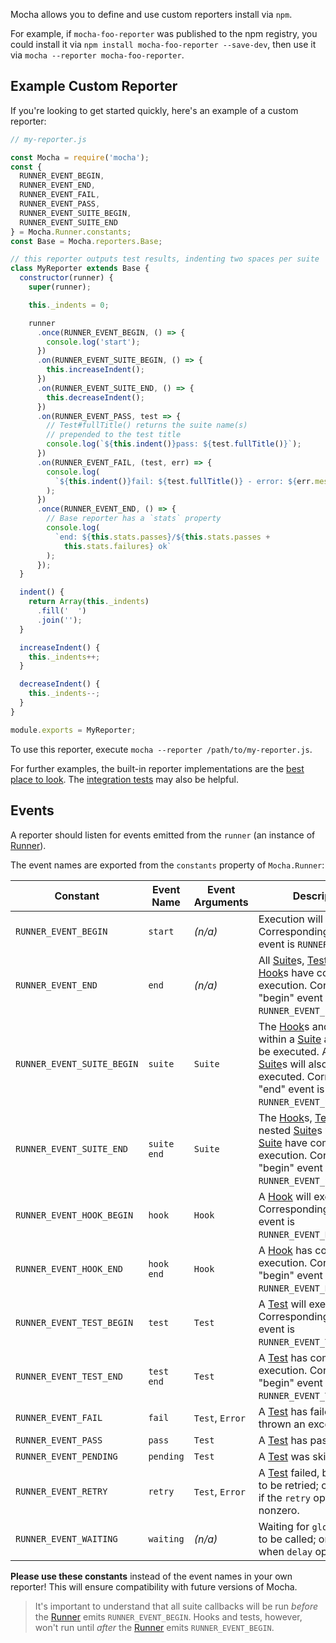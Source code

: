 Mocha allows you to define and use custom reporters install via `npm`.

For example, if `mocha-foo-reporter` was published to the npm registry, you could install it via `npm install mocha-foo-reporter --save-dev`, then use it via `mocha --reporter mocha-foo-reporter`.

## Example Custom Reporter

If you're looking to get started quickly, here's an example of a custom reporter:

```js
// my-reporter.js

const Mocha = require('mocha');
const {
  RUNNER_EVENT_BEGIN,
  RUNNER_EVENT_END,
  RUNNER_EVENT_FAIL,
  RUNNER_EVENT_PASS,
  RUNNER_EVENT_SUITE_BEGIN,
  RUNNER_EVENT_SUITE_END
} = Mocha.Runner.constants;
const Base = Mocha.reporters.Base;

// this reporter outputs test results, indenting two spaces per suite
class MyReporter extends Base {
  constructor(runner) {
    super(runner);

    this._indents = 0;

    runner
      .once(RUNNER_EVENT_BEGIN, () => {
        console.log('start');
      })
      .on(RUNNER_EVENT_SUITE_BEGIN, () => {
        this.increaseIndent();
      })
      .on(RUNNER_EVENT_SUITE_END, () => {
        this.decreaseIndent();
      })
      .on(RUNNER_EVENT_PASS, test => {
        // Test#fullTitle() returns the suite name(s)
        // prepended to the test title
        console.log(`${this.indent()}pass: ${test.fullTitle()}`);
      })
      .on(RUNNER_EVENT_FAIL, (test, err) => {
        console.log(
          `${this.indent()}fail: ${test.fullTitle()} - error: ${err.message}`
        );
      })
      .once(RUNNER_EVENT_END, () => {
        // Base reporter has a `stats` property
        console.log(
          `end: ${this.stats.passes}/${this.stats.passes +
            this.stats.failures} ok`
        );
      });
  }

  indent() {
    return Array(this._indents)
      .fill('  ')
      .join('');
  }

  increaseIndent() {
    this._indents++;
  }

  decreaseIndent() {
    this._indents--;
  }
}

module.exports = MyReporter;
```

To use this reporter, execute `mocha --reporter /path/to/my-reporter.js`.

For further examples, the built-in reporter implementations are the [best place to look](https://github.com/mochajs/mocha/tree/master/lib/reporters). The [integration tests](https://github.com/mochajs/mocha/tree/master/test/reporters) may also be helpful.

## Events

A reporter should listen for events emitted from the `runner` (an instance of [Runner]).

The event names are exported from the `constants` property of `Mocha.Runner`:

| Constant                   | Event Name  | Event Arguments | Description                                                                                                                                                          |
| -------------------------- | ----------- | --------------- | -------------------------------------------------------------------------------------------------------------------------------------------------------------------- |
| `RUNNER_EVENT_BEGIN`       | `start`     | _(n/a)_         | Execution will begin. Corresponding "end" event is `RUNNER_EVENT_END`.                                                                                               |
| `RUNNER_EVENT_END`         | `end`       | _(n/a)_         | All [Suite]s, [Test]s and [Hook]s have completed execution. Corresponding "begin" event is `RUNNER_EVENT_BEGIN`.                                                     |
| `RUNNER_EVENT_SUITE_BEGIN` | `suite`     | `Suite`         | The [Hook]s and [Test]s within a [Suite] are about to be executed. Any nested [Suite]s will also be executed. Corresponding "end" event is `RUNNER_EVENT_SUITE_END`. |
| `RUNNER_EVENT_SUITE_END`   | `suite end` | `Suite`         | The [Hook]s, [Test]s, and nested [Suite]s within a [Suite] have completed execution. Corresponding "begin" event is `RUNNER_EVENT_SUITE_BEGIN`.                      |
| `RUNNER_EVENT_HOOK_BEGIN`  | `hook`      | `Hook`          | A [Hook] will execute. Corresponding "end" event is `RUNNER_EVENT_HOOK_END`.                                                                                         |
| `RUNNER_EVENT_HOOK_END`    | `hook end`  | `Hook`          | A [Hook] has completed execution. Corresponding "begin" event is `RUNNER_EVENT_HOOK_BEGIN`.                                                                          |
| `RUNNER_EVENT_TEST_BEGIN`  | `test`      | `Test`          | A [Test] will execute. Corresponding "end" event is `RUNNER_EVENT_TEST_END`.                                                                                         |
| `RUNNER_EVENT_TEST_END`    | `test end`  | `Test`          | A [Test] has completed execution. Corresponding "begin" event is `RUNNER_EVENT_TEST_BEGIN`.                                                                          |
| `RUNNER_EVENT_FAIL`        | `fail`      | `Test`, `Error` | A [Test] has failed or thrown an exception.                                                                                                                          |
| `RUNNER_EVENT_PASS`        | `pass`      | `Test`          | A [Test] has passed.                                                                                                                                                 |
| `RUNNER_EVENT_PENDING`     | `pending`   | `Test`          | A [Test] was skipped.                                                                                                                                                |
| `RUNNER_EVENT_RETRY`       | `retry`     | `Test`, `Error` | A [Test] failed, but is about to be retried; only emitted if the `retry` option is nonzero.                                                                          |
| `RUNNER_EVENT_WAITING`     | `waiting`   | _(n/a)_         | Waiting for `global.run()` to be called; only emitted when `delay` option is `true`.                                                                                 |

**Please use these constants** instead of the event names in your own reporter! This will ensure compatibility with future versions of Mocha.

> It's important to understand that all suite callbacks will be run _before_ the [Runner] emits `RUNNER_EVENT_BEGIN`. Hooks and tests, however, won't run until _after_ the [Runner] emits `RUNNER_EVENT_BEGIN`.

[runner]: /api/mocha.runner
[test]: /api/mocha.test
[hook]: /api/mocha.hook
[suite]: /api/mocha.suite
